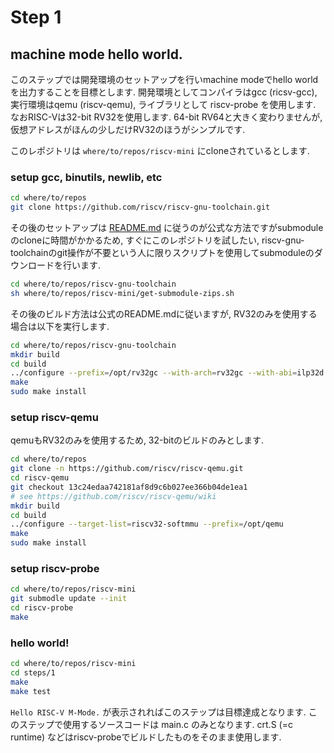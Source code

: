 # Step 1

## machine mode hello world.

このステップでは開発環境のセットアップを行いmachine modeでhello worldを出力することを目標とします. 開発環境としてコンパイラはgcc (ricsv-gcc), 実行環境はqemu (riscv-qemu), ライブラリとして riscv-probe を使用します. なおRISC-Vは32-bit RV32を使用します. 64-bit RV64と大きく変わりませんが, 仮想アドレスがほんの少しだけRV32のほうがシンプルです.

このレポジトリは `where/to/repos/riscv-mini` にcloneされているとします.

### setup gcc, binutils, newlib, etc

```bash
cd where/to/repos
git clone https://github.com/riscv/riscv-gnu-toolchain.git
```

その後のセットアップは [README.md](https://github.com/riscv/riscv-gnu-toolchain/blob/master/README.md) に従うのが公式な方法ですがsubmoduleのcloneに時間がかかるため, すぐにこのレポジトリを試したい, riscv-gnu-toolchainのgit操作が不要という人に限りスクリプトを使用してsubmoduleのダウンロードを行います.

```bash
cd where/to/repos/riscv-gnu-toolchain
sh where/to/repos/riscv-mini/get-submodule-zips.sh
```

その後のビルド方法は公式のREADME.mdに従いますが, RV32のみを使用する場合は以下を実行します.

```bash
cd where/to/repos/riscv-gnu-toolchain
mkdir build
cd build
../configure --prefix=/opt/rv32gc --with-arch=rv32gc --with-abi=ilp32d
make
sudo make install
```

### setup riscv-qemu
qemuもRV32のみを使用するため, 32-bitのビルドのみとします.

```bash
cd where/to/repos
git clone -n https://github.com/riscv/riscv-qemu.git
cd riscv-qemu
git checkout 13c24edaa742181af8d9c6b027ee366b04de1ea1
# see https://github.com/riscv/riscv-qemu/wiki
mkdir build
cd build
../configure --target-list=riscv32-softmmu --prefix=/opt/qemu
make
sudo make install
```

### setup riscv-probe
```bash
cd where/to/repos/riscv-mini
git submodle update --init
cd riscv-probe
make
```

### hello world!
```bash
cd where/to/repos/riscv-mini
cd steps/1
make
make test

```
`Hello RISC-V M-Mode.` が表示されればこのステップは目標達成となります. このステップで使用するソースコードは main.c のみとなります. crt.S (=c runtime) などはriscv-probeでビルドしたものをそのまま使用します.